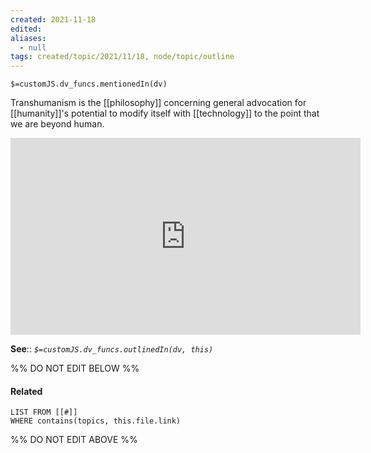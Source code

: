 ```yaml
---
created: 2021-11-18 
edited: 
aliases:
  - null
tags: created/topic/2021/11/18, node/topic/outline
---
```

`$=customJS.dv_funcs.mentionedIn(dv)`

Transhumanism is the [[philosophy]] concerning general advocation for [[humanity]]'s potential to modify itself with [[technology]] to the point that we are beyond human.

<iframe width="560" height="315" src="https://www.youtube.com/embed/UvYcunuF3Eo?start=1711" title="YouTube video player" frameborder="0" allow="accelerometer; autoplay; clipboard-write; encrypted-media; gyroscope; picture-in-picture" allowfullscreen></iframe>

**See**::
*`$=customJS.dv_funcs.outlinedIn(dv, this)`*

%% DO NOT EDIT BELOW %%
#### Related 
```dataview
LIST FROM [[#]]
WHERE contains(topics, this.file.link)
```
%% DO NOT EDIT ABOVE %%
